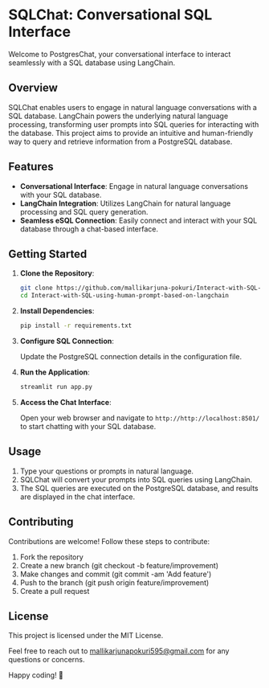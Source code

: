 # SQLChat: Conversational SQL Interface

Welcome to PostgresChat, your conversational interface to interact seamlessly with a SQL database using LangChain.

## Overview

SQLChat enables users to engage in natural language conversations with a SQL database. LangChain powers the underlying natural language processing, transforming user prompts into SQL queries for interacting with the database. This project aims to provide an intuitive and human-friendly way to query and retrieve information from a PostgreSQL database.

## Features

- **Conversational Interface**: Engage in natural language conversations with your SQL database.
- **LangChain Integration**: Utilizes LangChain for natural language processing and SQL query generation.
- **Seamless eSQL Connection**: Easily connect and interact with your SQL database through a chat-based interface.

## Getting Started

1. **Clone the Repository**:

    ```bash
    git clone https://github.com/mallikarjuna-pokuri/Interact-with-SQL-using-human-prompt-based-on-langchain.git
    cd Interact-with-SQL-using-human-prompt-based-on-langchain
    ```

2. **Install Dependencies**:

    ```bash
    pip install -r requirements.txt
    ```

3. **Configure SQL Connection**:

    Update the PostgreSQL connection details in the configuration file.

4. **Run the Application**:

    ```bash
    streamlit run app.py
    ```

5. **Access the Chat Interface**:

    Open your web browser and navigate to `http://http://localhost:8501/` to start chatting with your SQL database.

## Usage

1. Type your questions or prompts in natural language.
2. SQLChat will convert your prompts into SQL queries using LangChain.
3. The SQL queries are executed on the PostgreSQL database, and results are displayed in the chat interface.

## Contributing
Contributions are welcome! Follow these steps to contribute:


1. Fork the repository
2. Create a new branch (git checkout -b feature/improvement)
3. Make changes and commit (git commit -am 'Add feature')
4. Push to the branch (git push origin feature/improvement)
5. Create a pull request

## License
This project is licensed under the MIT License.

Feel free to reach out to mallikarjunapokuri595@gmail.com for any questions or concerns.

Happy coding! 🚀

